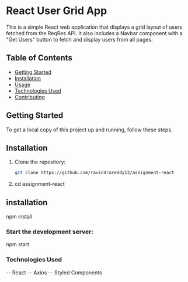 # React User Grid App

This is a simple React web application that displays a grid layout of users fetched from the ReqRes API. It also includes a Navbar component with a "Get Users" button to fetch and display users from all pages.

## Table of Contents

- [Getting Started](#getting-started)
- [Installation](#installation)
- [Usage](#usage)
- [Technologies Used](#technologies-used)
- [Contributing](#contributing)
  

## Getting Started

To get a local copy of this project up and running, follow these steps.

## Installation

1. Clone the repository:

   ```bash
   git clone https://github.com/ravindrareddy12/assignment-react

2. cd assignment-react


  ## installation
 npm install

### Start the development server: 
 npm start
### Technologies Used
-- React
-- Axios
-- Styled Components
   

